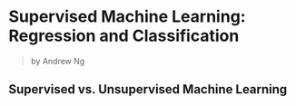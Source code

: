 # Supervised Machine Learning: Regression and Classification
> by Andrew Ng

## Supervised vs. Unsupervised Machine Learning








